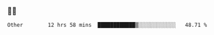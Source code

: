 ### 👨‍💻

<!--START_SECTION:waka-->

```text
Other        12 hrs 58 mins  ████████████▒░░░░░░░░░░░░   48.71 %
```

<!--END_SECTION:waka-->
